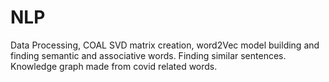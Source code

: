 # NLP
Data Processing, COAL SVD matrix creation, word2Vec model building and finding semantic and associative words. Finding similar sentences. Knowledge graph made from 
covid related words.
